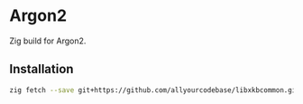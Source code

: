 # Argon2

Zig build for Argon2.

## Installation

```bash
zig fetch --save git+https://github.com/allyourcodebase/libxkbcommon.git#1.0.0
```
